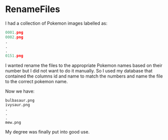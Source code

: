 # RenameFiles
I had a collection of Pokemon images labelled as:
```python
0001.png
0002.png
.
.
.
0151.png
```
I wanted rename the files to the appropriate Pokemon names based on their number but I did not want to do it manually. So I used my database that contained the columns id and name to match the numbers and name the file to the correct pokemon name.

Now we have:
```
bulbasaur.png
ivysaur.png
.
.
.
mew.png
```
My degree was finally put into good use.


